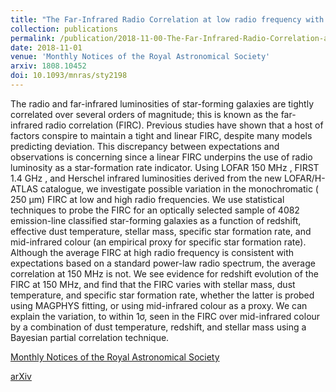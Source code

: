 ```yaml
---
title: "The Far-Infrared Radio Correlation at low radio frequency with LOFAR/H-ATLAS"
collection: publications
permalink: /publication/2018-11-00-The-Far-Infrared-Radio-Correlation-at-low-radio-frequency-with-LOFAR-H-ATLAS
date: 2018-11-01
venue: 'Monthly Notices of the Royal Astronomical Society'
arxiv: 1808.10452
doi: 10.1093/mnras/sty2198
---
```

The radio and far-infrared luminosities of star-forming galaxies are tightly correlated over several orders of magnitude; this is known as the far-infrared radio correlation (FIRC). Previous studies have shown that a host of factors conspire to maintain a tight and linear FIRC, despite many models predicting deviation. This discrepancy between expectations and observations is concerning since a linear FIRC underpins the use of radio luminosity as a star-formation rate indicator. Using LOFAR 150 MHz , FIRST 1.4 GHz , and Herschel infrared luminosities derived from the new LOFAR/H-ATLAS catalogue, we investigate possible variation in the monochromatic ( 250 μm) FIRC at low and high radio frequencies. We use statistical techniques to probe the FIRC for an optically selected sample of 4082 emission-line classified star-forming galaxies as a function of redshift, effective dust temperature, stellar mass, specific star formation rate, and mid-infrared colour (an empirical proxy for specific star formation rate). Although the average FIRC at high radio frequency is consistent with expectations based on a standard power-law radio spectrum, the average correlation at 150 MHz is not. We see evidence for redshift evolution of the FIRC at 150 MHz, and find that the FIRC varies with stellar mass, dust temperature, and specific star formation rate, whether the latter is probed using MAGPHYS fitting, or using mid-infrared colour as a proxy. We can explain the variation, to within 1σ, seen in the FIRC over mid-infrared colour by a combination of dust temperature, redshift, and stellar mass using a Bayesian partial correlation technique.

[Monthly Notices of the Royal Astronomical Society](https://dx/doi.org/10.1093/mnras/sty2198)

[arXiv](https://arxiv.org/abs/1808.10452)
